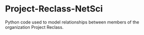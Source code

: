# Project-Reclass-NetSci

Python code used to model relationships between members of the organization Project Reclass.
